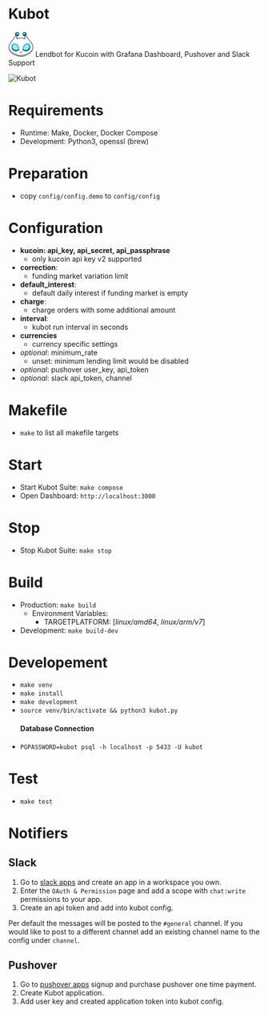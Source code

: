# Kubot
<p>
<img src="./resources/logo.png" width="50" height="50" alt="kubot">
Lendbot for Kucoin with Grafana Dashboard, Pushover and Slack Support
</p>

![Kubot](https://github.com/desytech/kubot/workflows/Kubot/badge.svg)

# Requirements
- Runtime: Make, Docker, Docker Compose
- Development: Python3, openssl (brew)

# Preparation
- copy `config/config.demo` to `config/config`
  
# Configuration

- **kucoin:  api_key, api_secret, api_passphrase**
  - only kucoin api key v2 supported
- **correction**:
  - funding market variation limit
- **default_interest**:
  - default daily interest if funding market is empty
- **charge**:
  - charge orders with some additional amount
- **interval**:
  - kubot run interval in seconds
- **currencies**
  - currency specific settings
- *optional*: minimum_rate
  - unset: minimum lending limit would be disabled
- *optional*: pushover user_key, api_token
- *optional*: slack api_token, channel

# Makefile
- `make` to list all makefile targets

# Start
- Start Kubot Suite: `make compose`
- Open Dashboard: `http://localhost:3000`

# Stop
- Stop Kubot Suite: `make stop`

# Build
- Production: `make build`
    - Environment Variables:
      - TARGETPLATFORM: [*linux/amd64*, *linux/arm/v7*]
- Development: `make build-dev`


# Developement
- `make venv`
- `make install`
- `make development`
- `source venv/bin/activate && python3 kubot.py`
  #### Database Connection
- `PGPASSWORD=kubot psql -h localhost -p 5433 -U kubot` 

# Test
- `make test`


# Notifiers
## Slack
1) Go to [slack apps](https://api.slack.com/apps) and create an app in a workspace you own.
2) Enter the `OAuth & Permission` page and add a scope with `chat:write` permissions to your app.
3) Create an api token and add into kubot config.

Per default the messages will be posted to the `#general` channel.
If you would like to post to a different channel add an existing channel name
to the config under `channel`.

## Pushover
1) Go to [pushover apps](https://pushover.net/) signup and purchase pushover one time payment.
2) Create Kubot application.
3) Add user key and created application token into kubot config.

